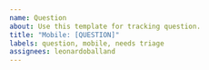 ```yaml
---
name: Question
about: Use this template for tracking question.
title: "Mobile: [QUESTION]"
labels: question, mobile, needs triage
assignees: leonardoballand
---
```

